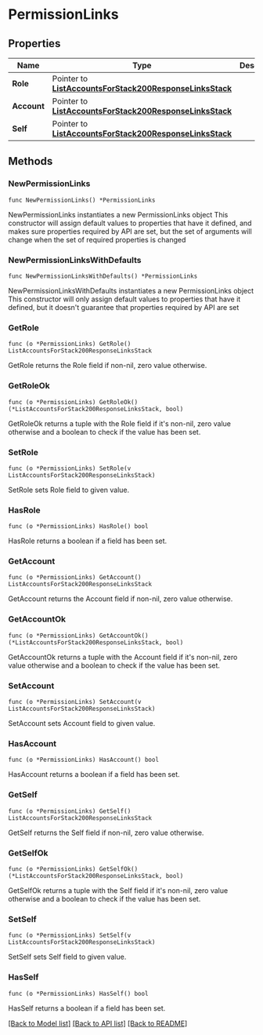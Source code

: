 # PermissionLinks

## Properties

Name | Type | Description | Notes
------------ | ------------- | ------------- | -------------
**Role** | Pointer to [**ListAccountsForStack200ResponseLinksStack**](ListAccountsForStack200ResponseLinksStack.md) |  | [optional] 
**Account** | Pointer to [**ListAccountsForStack200ResponseLinksStack**](ListAccountsForStack200ResponseLinksStack.md) |  | [optional] 
**Self** | Pointer to [**ListAccountsForStack200ResponseLinksStack**](ListAccountsForStack200ResponseLinksStack.md) |  | [optional] 

## Methods

### NewPermissionLinks

`func NewPermissionLinks() *PermissionLinks`

NewPermissionLinks instantiates a new PermissionLinks object
This constructor will assign default values to properties that have it defined,
and makes sure properties required by API are set, but the set of arguments
will change when the set of required properties is changed

### NewPermissionLinksWithDefaults

`func NewPermissionLinksWithDefaults() *PermissionLinks`

NewPermissionLinksWithDefaults instantiates a new PermissionLinks object
This constructor will only assign default values to properties that have it defined,
but it doesn't guarantee that properties required by API are set

### GetRole

`func (o *PermissionLinks) GetRole() ListAccountsForStack200ResponseLinksStack`

GetRole returns the Role field if non-nil, zero value otherwise.

### GetRoleOk

`func (o *PermissionLinks) GetRoleOk() (*ListAccountsForStack200ResponseLinksStack, bool)`

GetRoleOk returns a tuple with the Role field if it's non-nil, zero value otherwise
and a boolean to check if the value has been set.

### SetRole

`func (o *PermissionLinks) SetRole(v ListAccountsForStack200ResponseLinksStack)`

SetRole sets Role field to given value.

### HasRole

`func (o *PermissionLinks) HasRole() bool`

HasRole returns a boolean if a field has been set.

### GetAccount

`func (o *PermissionLinks) GetAccount() ListAccountsForStack200ResponseLinksStack`

GetAccount returns the Account field if non-nil, zero value otherwise.

### GetAccountOk

`func (o *PermissionLinks) GetAccountOk() (*ListAccountsForStack200ResponseLinksStack, bool)`

GetAccountOk returns a tuple with the Account field if it's non-nil, zero value otherwise
and a boolean to check if the value has been set.

### SetAccount

`func (o *PermissionLinks) SetAccount(v ListAccountsForStack200ResponseLinksStack)`

SetAccount sets Account field to given value.

### HasAccount

`func (o *PermissionLinks) HasAccount() bool`

HasAccount returns a boolean if a field has been set.

### GetSelf

`func (o *PermissionLinks) GetSelf() ListAccountsForStack200ResponseLinksStack`

GetSelf returns the Self field if non-nil, zero value otherwise.

### GetSelfOk

`func (o *PermissionLinks) GetSelfOk() (*ListAccountsForStack200ResponseLinksStack, bool)`

GetSelfOk returns a tuple with the Self field if it's non-nil, zero value otherwise
and a boolean to check if the value has been set.

### SetSelf

`func (o *PermissionLinks) SetSelf(v ListAccountsForStack200ResponseLinksStack)`

SetSelf sets Self field to given value.

### HasSelf

`func (o *PermissionLinks) HasSelf() bool`

HasSelf returns a boolean if a field has been set.


[[Back to Model list]](../README.md#documentation-for-models) [[Back to API list]](../README.md#documentation-for-api-endpoints) [[Back to README]](../README.md)


